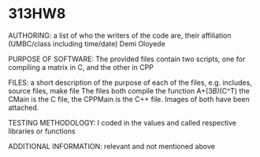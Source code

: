 # 313HW8

AUTHORING: a list of who the writers of the code are, their affiliation (UMBC/class including time/date)
Demi Oloyede

PURPOSE OF SOFTWARE: 
The provided files contain two scripts, one for compiling a matrix in C, and the other in CPP

FILES: a short description of the purpose of each of the files, e.g. includes, source files, make file
The files both compile the function A+(3*B)*(C^T)
the CMain is the C file, the CPPMain is the C++ file. Images of both have been attached.

TESTING METHODOLOGY: I coded in the values and called respective libraries or functions

ADDITIONAL INFORMATION: relevant and not mentioned above

